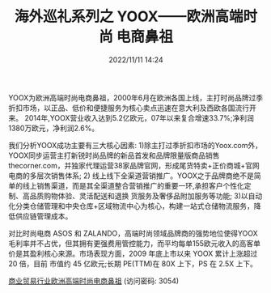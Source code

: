 ﻿---
title: 海外巡礼系列之 YOOX——欧洲高端时尚 电商鼻祖
date: 2022/11/11 14:24
tags:
- 商业模式
updated: 1970-01-01 08:00:00
---

YOOX为欧洲高端时尚电商鼻祖，2000年6月在欧洲各国上线，主打时尚品牌过季折扣市场，以正品、低价和便捷服务为核心卖点迅速在意大利及西欧各国流行开来。 2014年,YOOX营业收入达到5.2亿欧元，07年以来复合增速33.7%;净利润1380万欧元，净利润2.6%。

我们分析YOOX成功主要有三大核心因素:
1)除主打过季折扣市场的Yoox.com外，YOOX同步运营主打新锐时尚品牌的新品首发和品牌限量版商品销售thecorner.com，并独家代理运营38家品牌官网，形成尾货特卖+正价商城+官网电商的多层次销售体系;
2) 线上线下全渠道营销推广。YOOX之于品牌商绝不是简单的线上销售渠道，而是其全渠道整合营销推广的重要一环,承担客户个性化定制、高品质购物体验、灵活配送和退换 货服务及奢侈品附加服务等功能;
3)以自动化分类仓储管理和中央仓库+区域物流中心为核心，构建一站式仓储物流服务，降低供应链管理成本。
<!-- more -->
对比时尚电商 ASOS 和 ZALANDO，高端时尚领域品牌商的强势地位使得YOOX毛利率并不占优，但其拥有更强费用管控能力，而平均每单155欧元收入的高客单价是其盈利核心来源。市场表现方面，2009 年底上市以来 YOOX 累计上涨超过 20 倍，目前 市值约 45 亿欧元;长期 PE(TTM)在 80X 上下，PS 在 2.5X 上下。

[商业贸易行业欧洲高端时尚电商鼻祖](https://url12.ctfile.com/f/3948612-722537408-04bd93?p=3054)
(访问密码: 3054)
